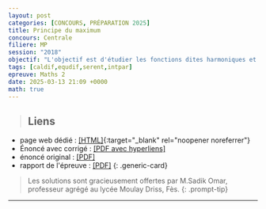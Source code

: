 ```yaml
---
layout: post
categories: [CONCOURS, PRÉPARATION 2025]
title: Principe du maximum
concours: Centrale 
filiere: MP
session: "2018"
objectif: "L'objectif est d'étudier les fonctions dites harmoniques et de démontrer le principe du maximum pour celles-ci. Plusieurs applications en sont proposées : une démonstration du théorème fondamental de l'algèbre et la résolution du problème dit de Dirichlet."
tags: [caldif,equdif,serent,intpar]
epreuve: Maths 2
date: 2025-03-13 21:09 +0000
math: true
---
```








>## Liens 
- page web dédié : [[HTML]](https://texbouja.github.io/cpge-preparation/part-anaproba-5.html){:target="_blank" rel="noopener noreferrer"} 
- Énoncé avec corrigé : [[PDF avec hyperliens]](/cpgem/assets/pdf/centrale2018mp2c.pdf)
- énoncé original : [[PDF]](/cpgem/assets/pdf/centrale2018mp2e.pdf)
- rapport de l'épreuve : [[PDF]](/cpgem/assets/pdf/centrale2018mp2r.pdf)
{: .generic-card}

> Les solutions sont gracieusement offertes par M.Sadik Omar, professeur agrégé au lycée Moulay Driss, Fès.
{: .prompt-tip} 


---
